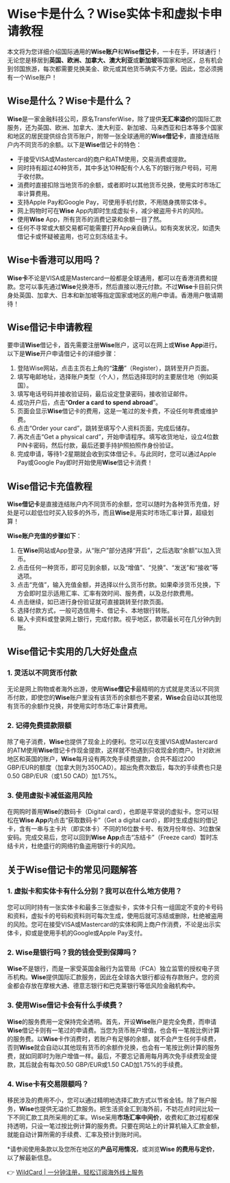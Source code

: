 # Wise卡是什么？Wise实体卡和虚拟卡申请教程

本文将为您详细介绍国际通用的**Wise账户**和**Wise借记卡**，一卡在手，环球通行！无论您是移居到**英国、欧洲、加拿大、澳大利亚**或**新加坡**等国家和地区，总有机会到邻国旅游，每次都需要兑换美金、欧元或其他货币确实不方便。因此，您必须拥有一个Wise账户！

## Wise是什么？Wise卡是什么？

**Wise**是一家金融科技公司，原名TransferWise，除了提供**无汇率溢价**的国际汇款服务，还为英国、欧洲、加拿大、澳大利亚、新加坡、马来西亚和日本等多个国家和地区的居民提供综合货币账户，附带一张全球通用的**Wise借记卡**，直接连结账户内不同货币的余额。以下是**Wise**借记卡的特色：

- 于接受VISA或Mastercard的商户和ATM使用，交易消费或提款。
- 同时持有超过40种货币，其中多达10种配有个人名下的银行账户号码，可用于收付款。
- 消费时直接扣除当地货币的余额，或者即时以其他货币兑换，使用实时市场汇率计算费用。
- 支持Apple Pay和Google Pay，可使用手机付款，不用随身携带实体卡。
- 网上购物时可在**Wise** App内即时生成虚拟卡，减少被盗用卡片的风险。
- 使用**Wise** App，所有货币的消费记录和余额一目了然。
- 任何不寻常或大额交易都可能需要打开App亲自确认。如有突发状况，如遗失借记卡或怀疑被盗用，也可立刻冻结主卡。

## Wise卡香港可以用吗？

**Wise卡**不论是VISA或是Mastercard一般都是全球通用，都可以在香港消费和提款。您可以事先通过**Wise**兑换港币，然后直接以港元付款。不过**Wise**卡目前只供身处英国、加拿大、日本和新加坡等指定国家或地区的用户申请。香港用户敬请期待！

## Wise借记卡申请教程

要申请**Wise**借记卡，首先需要注册**Wise**账户，这可以在网上或**Wise App**进行。以下是**Wise**开户申请借记卡的详细步骤：

1. 登陆Wise网站，点击主页右上角的“**注册**”（Register），跳转至开户页面。
2. 填写电邮地址，选择账户类型（个人），然后选择现时的主要居住地（例如英国）。
3. 填写电话号码并接收验证码，最后设定登录密码，接收验证邮件。
4. 成功开户后，点击“**Order a card to spend abroad**”。
5. 页面会显示**Wise**借记卡的费用，这是一笔过的发卡费，不设任何年费或维护费。
6. 点击“Order your card”，跳转至填写个人资料页面，完成后储存。
7. 再次点击“Get a physical card”，开始申请程序。填写收货地址，设立4位数PIN卡密码，然后付款，最后还要手持护照拍照作身份验证。
8. 完成申请，等待1-2星期就会收到实体借记卡。与此同时，您可以通过Apple Pay或Google Pay即时开始使用**Wise**借记卡消费！

## Wise借记卡充值教程

**Wise借记卡**是直接连结账户内不同货币的余额，您可以随时为各种货币充值，好处是可以趁低位时买入较多的外币，而且**Wise**是用实时市场汇率计算，超级划算！

**Wise账户充值的步骤如下**：

1. 在**Wise**网站或App登录，从“账户”部分选择“开启”，之后选取“余额”以加入货币。
2. 点击任何一种货币，即可见到余额，以及“增值”、“兑换”、“发送”和“接收”等选项。
3. 点击“充值”，输入充值金额，并选择以什么货币付款。如果牵涉货币兑换，下方会即时显示适用汇率、汇率有效时间、服务费，以及总付款费用。
4. 点击继续，如已进行身份验证就可直接跳转至付款页面。
5. 选择付款方式，一般可选信用卡、借记卡、本地银行转账。
6. 输入卡资料或登录网上银行，完成付款。视乎地区，款项最长可在几分钟内到账。

## Wise借记卡实用的几大好处盘点

### 1. 灵活以不同货币付款
无论是网上购物或者海外出游，使用**Wise借记卡**最精明的方式就是灵活以不同货币付款，即使您的**Wise**账户里没有该货币的余额也不要紧，**Wise**会自动以其他现有货币的余额作兑换，并使用实时市场汇率计算费用。

### 2. 记得免费提款限额
除了电子消费，**Wise**也提供了现金上的便利。您可以在支援VISA或Mastercard的ATM使用**Wise**借记卡作现金提款，这样就不怕遇到只收现金的商户。针对欧洲地区和英国的账户，**Wise**每月设有两次免手续费提款，合共不超过200 GBP/EUR的额度（加拿大则为350CAD）。超出免费次数后，每次的手续费也只是0.50 GBP/EUR（或1.50 CAD）加1.75%。

### 3. 使用虚拟卡减低盗用风险
在网购时善用**Wise**的数码卡（Digital card），也即是平常说的虚拟卡。您可以轻松在**Wise App**内点击“获取数码卡”（Get a digital card），即时生成虚拟的借记卡，含有一串与主卡片（即实体卡）不同的16位数卡号、有效月份年份、3位数保安码。完成交易后，您可以回到**Wise App**点击“冻结卡”（Freeze card）暂时冻结卡片，杜绝盛行的网络钓鱼盗用银行卡的风险。

## 关于Wise借记卡的常见问题解答

### 1. 虚拟卡和实体卡有什么分别？我可以在什么地方使用？
您可以同时持有一张实体卡和最多三张虚拟卡，实体卡只有一组固定不变的卡号码和资料，虚拟卡的号码和资料则可每次生成，使用后就可冻结或删除，杜绝被盗用的风险。您可在接受VISA或Mastercard的实体和网上商户作消费，不论是出示实体卡，抑或是使用手机的Google或Apple Pay支付。

### 2. Wise是银行吗？我的钱会受到保障吗？
**Wise**不是银行，而是一家受英国金融行为监管局（FCA）独立监管的授权电子货币机构。**Wise**提供国际汇款服务，因此在全球各大银行都设有存款账户。您的资金都会存放在摩根大通、德意志银行和巴克莱银行等低风险金融机构中。

### 3. 使用Wise借记卡会有什么手续费？
**Wise**的服务费用一定保持完全透明。首先，开设**Wise**账户是完全免费，而申请**Wise**借记卡则有一笔过的申请费。当您为货币账户增值，也会有一笔按比例计算的服务费。以**Wise**卡作消费时，若账户有足够的余额，就不会产生任何手续费，否则**Wise**就会自动以其他现有货币的余额作兑换，也会有一笔按比例计算的服务费，就如同即时为账户增值一样。最后，不要忘记善用每月两次免手续费现金提款，其后就会有每次0.50 GBP/EUR或1.50 CAD加1.75%的手续费。

### 4. Wise卡有交易限额吗？
移民涉及的费用不小，您可以通过精明地选择汇款方式以节省金钱。除了账户服务，**Wise**也提供无溢价汇款服务。把生活资金汇到海外前，不妨花点时间比较一下不同汇款工具所采用的汇率。Wise采用**市场汇率中间价**，收费和汇款过程都保持透明，只设一笔过按比例计算的服务费。只要在网站上的计算机输入汇款金额，就能自动计算所需的手续费、汇率及预计到账时间。

*请参阅使用条款以及您所在地区的**产品可用情况**，或浏览**Wise 的费用与定价**，以了解最新信息。

👉 [WildCard | 一分钟注册，轻松订阅海外线上服务](https://bbtdd.com/WildCard)